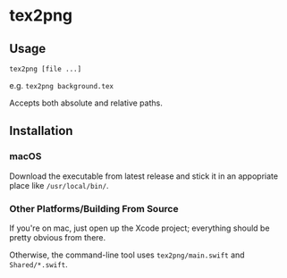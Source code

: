 # tex2png

## Usage

`tex2png [file ...]`

e.g. `tex2png background.tex`

Accepts both absolute and relative paths.

## Installation

### macOS

Download the executable from latest release and stick it in an appopriate place like `/usr/local/bin/`.

### Other Platforms/Building From Source

If you're on mac, just open up the Xcode project; everything should be pretty obvious from there.

Otherwise, the command-line tool uses `tex2png/main.swift` and `Shared/*.swift`.
